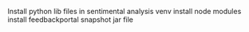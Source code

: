 Install python lib files in sentimental analysis venv
install node modules
install feedbackportal snapshot jar file
